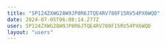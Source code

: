 ```yaml
---
title: "SP124ZXWG28W9JP8R6JTQE4RV780F15RV54PX6WQD"
date: 2024-07-05T06:08:14.277Z
user: SP124ZXWG28W9JP8R6JTQE4RV780F15RV54PX6WQD
layout: "users"
---
```

    